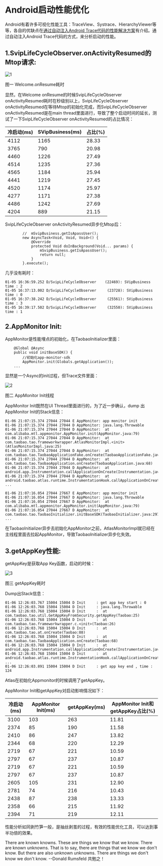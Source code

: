 # Android启动性能优化
Android有着许多可视化性能工具：TraceView、Systrace、HierarchyViewer等等，各自的优缺点在[通过自动注入Android Trace代码的性能解决方案](https://github.com/hycmanson/MyDocument/blob/master/Android/AndroidApp%E5%AD%A6%E4%B9%A0%E7%AC%94%E8%AE%B0%E7%B3%BB%E5%88%97/%E9%80%9A%E8%BF%87%E8%87%AA%E5%8A%A8%E6%B3%A8%E5%85%A5Android%20Trace%E4%BB%A3%E7%A0%81%E7%9A%84%E6%80%A7%E8%83%BD%E8%A7%A3%E5%86%B3%E6%96%B9%E6%A1%88/%E9%80%9A%E8%BF%87%E8%87%AA%E5%8A%A8%E6%B3%A8%E5%85%A5Android%20Trace%E4%BB%A3%E7%A0%81%E7%9A%84%E6%80%A7%E8%83%BD%E8%A7%A3%E5%86%B3%E6%96%B9%E6%A1%88.md)有介绍。通过自动注入Android Trace代码的方式，来分析启动的性能。

## 1.SvipLifeCycleObserver.onActivityResumed的Mtop请求:

![1](https://raw.githubusercontent.com/hycmanson/AndroidLearning/master/MarkDownImages/Performance1.png)

图一 Welcome.onResume耗时

显然，在Welcome onResume的时候SvipLifeCycleObserver onActivityResumed耗时在秒级别以上，SvipLifeCycleObserver onActivityResumed在等待Mtop的初始化完成，而SvipLifeCycleObserver onActivityResumed是在main thread里面进行，导致了整个启动时间的延长，测试了一下SvipLifeCycleObserver onActivityResumed的占比情况：

|冷启动(ms)|SVipBusiness(ms)|占比(%)|
|---------|----------------|------|
|4112     |1165            |28.33 |
|3765     |790             |20.98 |
|4460     |1226            |27.49 |
|4514     |1235            |27.36 |
|4565     |1184            |25.94 |
|4441     |1219            |27.45 |
|4520     |1174            |25.97 |
|4277     |1171            |27.38 |
|4486     |1242            |27.69 |
|4204     |889             |21.15 |

SvipLifeCycleObserver onActivityResumed异步化Mtop后：

``` java?linenums
        //  mSvipBusiness.getIsApassUser();
        new AsyncTask<Void, Void, Void>() {
            @Override
            protected Void doInBackground(Void... params) {
                mSvipBusiness.getIsApassUser();
                return null;
            }
        }.execute();
```

几乎没有耗时：

``` java?linenums
01-05 16:36:59.252 D/SvipLifeCycleObserver    (22469): SVipBusiness time : 2
01-05 16:37:13.002 D/SvipLifeCycleObserver     (23728): SVipBusiness time : 0
01-05 16:37:38.242 D/SvipLifeCycleObserver     (25561): SVipBusiness time : 3
01-05 16:39:17.502 D/SvipLifeCycleObserver     (32550): SVipBusiness time : 1
```

## 2.AppMonitor Init:

AppMonitor是性能埋点的初始化，在TaobaoInitializer里面：

``` java?linenums
    @Global @Async
    public void initBaseSDK() {
        //初始化app-monitor-sdk
        AppMonitor.init(Globals.getApplication());
    ...
```

显然是一个Async的init过程，但Trace文件里面：

![2](https://raw.githubusercontent.com/hycmanson/AndroidLearning/master/MarkDownImages/Performance2.png)

图二 AppMonitor Init线程

AppMonitor Init既然在UI Thread里面进行的，为了近一步确认，dump 出AppMonitor Init的Stack信息：

``` bash?linenums
01-06 21:07:15.374 27044 27044 E AppMonitor: app monitor init
01-06 21:07:15.374 27044 27044 D AppMonitor: java.lang.Throwable
01-06 21:07:15.374 27044 27044 D AppMonitor:  at com.alibaba.mtl.appmonitor.AppMonitor.init(AppMonitor.java:79)
01-06 21:07:15.374 27044 27044 D AppMonitor:  at com.taobao.tao.frameworkwrapper.AtlasMonitorImpl.<init>(AtlasMonitorImpl.java:25)
01-06 21:07:15.374 27044 27044 D AppMonitor:  at com.taobao.tao.TaobaoApplicationFake.onCreate(TaobaoApplicationFake.java:88)
01-06 21:07:15.374 27044 27044 D AppMonitor:  at com.taobao.tao.TaobaoApplication.onCreate(TaobaoApplication.java:68)
01-06 21:07:15.374 27044 27044 D AppMonitor:  at android.app.Instrumentation.callApplicationOnCreate(Instrumentation.java:1007)
01-06 21:07:15.374 27044 27044 D AppMonitor:  at android.taobao.atlas.runtime.InstrumentationHook.callApplicationOnCreate(InstrumentationHook.java:702)
...

01-06 21:07:16.054 27044 27667 E AppMonitor: app monitor init
01-06 21:07:16.054 27044 27667 D AppMonitor: java.lang.Throwable
01-06 21:07:16.054 27044 27667 D AppMonitor:  at com.alibaba.mtl.appmonitor.AppMonitor.init(AppMonitor.java:79)
01-06 21:07:16.054 27044 27667 D AppMonitor:  at com.taobao.tao.TaobaoInitializer.initBaseSDK(TaobaoInitializer.java:297)
...
```

在TaobaoInitializer异步去初始化AppMonitor之前，AtlasMonitorImpl就已经在主线程里面去拉起AppMonitor，导致TaobaoInitializer异步化失效。

## 3.getAppKey性能:
getAppKey是获取App Key函数，启动的时候：

![3](https://raw.githubusercontent.com/hycmanson/AndroidLearning/master/MarkDownImages/Performance3.png)

图三 getAppKey耗时

Dump出Stack信息：

``` bash?linenums
01-06 12:26:03.767 15004 15004 D Init     : get app key start : 0
01-06 12:26:03.768 15004 15004 D Init     : java.lang.Throwable
01-06 12:26:03.768 15004 15004 D Init     :  at com.taobao.tao.util.GetAppKeyFromSecurity.getAppKey(Taobao:25)
01-06 12:26:03.768 15004 15004 D Init     :  at com.taobao.tao.frameworkwrapper.c.<init>(Taobao:26)
01-06 12:26:03.768 15004 15004 D Init     :  at com.taobao.tao.at.onCreate(Taobao:88)
01-06 12:26:03.768 15004 15004 D Init     :  at com.taobao.tao.TaobaoApplication.onCreate(Taobao:68)
01-06 12:26:03.768 15004 15004 D Init     :  at android.app.Instrumentation.callApplicationOnCreate(Instrumentation.java:1011)
01-06 12:26:03.768 15004 15004 D Init     :  at android.taobao.atlas.runtime.InstrumentationHook.callApplicationOnCreate(Taobao:702)
...
01-06 12:26:03.891 15004 15004 D Init     : get app key end , time : 124
```

Atlas在初始化Appmonitor的时候调用了getAppKey。

AppMonitor Init和getAppKey对启动影响情况如下：

|冷启动(ms)|AppMonitor Init(ms)|getAppKey(ms)|AppMonitor Init和getAppKey占比(%)|
|---------|-------------------|-------------|--------------------------------|
|3100     |103                |263          |11.81                           |
|2374     |85                 |190          |11.58                           |
|2410     |86                 |247          |13.82                           |
|2344     |68                 |220          |12.29                           |
|2719     |67                 |221          |10.59                           |
|2797     |67                 |237          |10.87                           |
|2719     |67                 |221          |10.59                           |
|2797     |67                 |237          |10.87                           |
|2605     |105                |231          |12.90                           |
|2781     |74                 |216          |10.43                           |
|2438     |87                 |238          |13.33                           |
|2358     |66                 |215          |11.92                           |
|2394     |71                 |219          |12.11                           |
性能分析如同剥竹笋一般，是抽丝剥茧的过程，有效的性能优化工具，可以达到事半功倍的效果。

There are known knowns. These are things we know that we know.
There are known unknowns. That is to say, there are things that we know we don't know. But there are also unknown unknowns.
There are things we don't know we don't know.
--Donald Rumsfeld
共勉之！